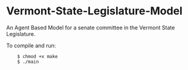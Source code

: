 Vermont-State-Legislature-Model
===============================

An Agent Based Model for a senate committee in the Vermont State Legislature.

To compile and run:

```
	$ chmod +x make
	$ ./main
```
